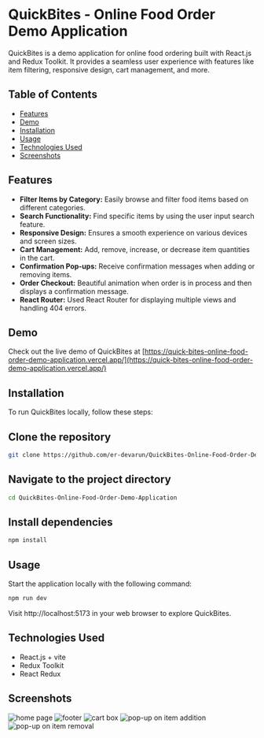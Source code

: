 # QuickBites - Online Food Order Demo Application

QuickBites is a demo application for online food ordering built with React.js and Redux Toolkit. It provides a seamless user experience with features like item filtering, responsive design, cart management, and more.

## Table of Contents
- [Features](#features)
- [Demo](#demo)
- [Installation](#installation)
- [Usage](#usage)
- [Technologies Used](#technologies-used)
- [Screenshots](#screenshots)

## Features

- **Filter Items by Category:** Easily browse and filter food items based on different categories.
- **Search Functionality:** Find specific items by using the user input search feature.
- **Responsive Design:** Ensures a smooth experience on various devices and screen sizes.
- **Cart Management:** Add, remove, increase, or decrease item quantities in the cart.
- **Confirmation Pop-ups:** Receive confirmation messages when adding or removing items.
- **Order Checkout:** Beautiful animation when order is in process and then displays a confirmation message.
- **React Router:** Used React Router for displaying multiple views and handling 404 errors.

## Demo
Check out the live demo of QuickBites at [https://quick-bites-online-food-order-demo-application.vercel.app/](https://quick-bites-online-food-order-demo-application.vercel.app/)

## Installation
To run QuickBites locally, follow these steps:

## Clone the repository
```bash
git clone https://github.com/er-devarun/QuickBites-Online-Food-Order-Demo-Application.git
```
## Navigate to the project directory

```bash
cd QuickBites-Online-Food-Order-Demo-Application
```

## Install dependencies
```bash
npm install
```

## Usage
Start the application locally with the following command:
```bash
npm run dev
```
Visit http://localhost:5173 in your web browser to explore QuickBites.

## Technologies Used
- React.js + vite
- Redux Toolkit
- React Redux

## Screenshots
![home page](https://github.com/er-devarun/QuickBites-Online-Food-Order-Demo-Application/assets/137439924/43bb2f7f-3fcd-4c41-bc18-a7264616d608)
![footer](https://github.com/er-devarun/QuickBites-Online-Food-Order-Demo-Application/assets/137439924/44209695-2a76-4297-90f1-a69ad975ea6f)
![cart box](https://github.com/er-devarun/QuickBites-Online-Food-Order-Demo-Application/assets/137439924/600094c2-aa70-454f-b536-4b0318adfc64)
![pop-up on item addition](https://github.com/er-devarun/QuickBites-Online-Food-Order-Demo-Application/assets/137439924/7a589fa5-50c8-4912-9d0b-070e7cfdc55f)
![pop-up on item removal](https://github.com/er-devarun/QuickBites-Online-Food-Order-Demo-Application/assets/137439924/ddb80560-683d-4756-b34a-760270b67dc0)

